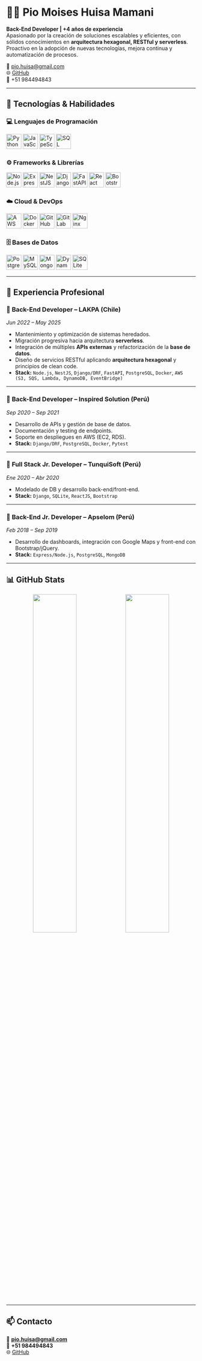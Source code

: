 # 👨‍💻 Pio Moises Huisa Mamani  

**Back-End Developer | +4 años de experiencia**  
Apasionado por la creación de soluciones escalables y eficientes, con sólidos conocimientos en **arquitectura hexagonal, RESTful y serverless**.  
Proactivo en la adopción de nuevas tecnologías, mejora continua y automatización de procesos.  

📧 [pio.huisa@gmail.com](mailto:pio.huisa@gmail.com)  
🌐 [GitHub](https://github.com/phdevs1)  
📱 +51 984494843  

---

## 🚀 Tecnologías & Habilidades  

### 💻 Lenguajes de Programación  
<p>
  <img src="https://cdn.jsdelivr.net/gh/devicons/devicon/icons/python/python-original.svg" width="40" height="40" alt="Python"/>
  <img src="https://cdn.jsdelivr.net/gh/devicons/devicon/icons/javascript/javascript-original.svg" width="40" height="40" alt="JavaScript"/>
  <img src="https://cdn.jsdelivr.net/gh/devicons/devicon/icons/typescript/typescript-original.svg" width="40" height="40" alt="TypeScript"/>
  <img src="https://cdn.jsdelivr.net/gh/devicons/devicon/icons/sqlite/sqlite-original.svg" width="40" height="40" alt="SQL"/>
</p>

### ⚙️ Frameworks & Librerías  
<p>
  <img src="https://cdn.jsdelivr.net/gh/devicons/devicon/icons/nodejs/nodejs-original.svg" width="40" height="40" alt="Node.js"/>
  <img src="https://cdn.jsdelivr.net/gh/devicons/devicon/icons/express/express-original.svg" width="40" height="40" alt="Express"/>
  <img src="https://cdn.jsdelivr.net/gh/devicons/devicon/icons/nestjs/nestjs-plain.svg" width="40" height="40" alt="NestJS"/>
  <img src="https://cdn.jsdelivr.net/gh/devicons/devicon/icons/django/django-plain.svg" width="40" height="40" alt="Django"/>
  <img src="https://cdn.jsdelivr.net/gh/devicons/devicon/icons/fastapi/fastapi-original.svg" width="40" height="40" alt="FastAPI"/>
  <img src="https://cdn.jsdelivr.net/gh/devicons/devicon/icons/react/react-original.svg" width="40" height="40" alt="React"/>
  <img src="https://cdn.jsdelivr.net/gh/devicons/devicon/icons/bootstrap/bootstrap-original.svg" width="40" height="40" alt="Bootstrap"/>
</p>

### ☁️ Cloud & DevOps  
<p>
  <img src="https://cdn.jsdelivr.net/gh/devicons/devicon/icons/amazonwebservices/amazonwebservices-original.svg" width="40" height="40" alt="AWS"/>
  <img src="https://cdn.jsdelivr.net/gh/devicons/devicon/icons/docker/docker-original.svg" width="40" height="40" alt="Docker"/>
  <img src="https://cdn.jsdelivr.net/gh/devicons/devicon/icons/github/github-original.svg" width="40" height="40" alt="GitHub"/>
  <img src="https://cdn.jsdelivr.net/gh/devicons/devicon/icons/gitlab/gitlab-original.svg" width="40" height="40" alt="GitLab"/>
  <img src="https://cdn.jsdelivr.net/gh/devicons/devicon/icons/nginx/nginx-original.svg" width="40" height="40" alt="Nginx"/>
</p>

### 🗄️ Bases de Datos  
<p>
  <img src="https://cdn.jsdelivr.net/gh/devicons/devicon/icons/postgresql/postgresql-original.svg" width="40" height="40" alt="PostgreSQL"/>
  <img src="https://cdn.jsdelivr.net/gh/devicons/devicon/icons/mysql/mysql-original.svg" width="40" height="40" alt="MySQL"/>
  <img src="https://cdn.jsdelivr.net/gh/devicons/devicon/icons/mongodb/mongodb-original.svg" width="40" height="40" alt="MongoDB"/>
  <img src="https://img.icons8.com/color/48/000000/amazon-dynamodb.png" width="40" height="40" alt="DynamoDB"/>
  <img src="https://cdn.jsdelivr.net/gh/devicons/devicon/icons/sqlite/sqlite-original.svg" width="40" height="40" alt="SQLite"/>
</p>

---

## 💼 Experiencia Profesional  

### 🔹 **Back-End Developer – LAKPA (Chile)**  
*Jun 2022 – May 2025*  
- Mantenimiento y optimización de sistemas heredados.  
- Migración progresiva hacia arquitectura **serverless**.  
- Integración de múltiples **APIs externas** y refactorización de la **base de datos**.  
- Diseño de servicios RESTful aplicando **arquitectura hexagonal** y principios de clean code.  
- **Stack:** `Node.js`, `NestJS`, `Django/DRF`, `FastAPI`, `PostgreSQL`, `Docker`, `AWS (S3, SQS, Lambda, DynamoDB, EventBridge)`  

---

### 🔹 **Back-End Developer – Inspired Solution (Perú)**  
*Sep 2020 – Sep 2021*  
- Desarrollo de APIs y gestión de base de datos.  
- Documentación y testing de endpoints.  
- Soporte en despliegues en AWS (EC2, RDS).  
- **Stack:** `Django/DRF`, `PostgreSQL`, `Docker`, `Pytest`  

---

### 🔹 **Full Stack Jr. Developer – TunquiSoft (Perú)**  
*Ene 2020 – Abr 2020*  
- Modelado de DB y desarrollo back-end/front-end.  
- **Stack:** `Django`, `SQLite`, `ReactJS`, `Bootstrap`  

---

### 🔹 **Back-End Jr. Developer – Apselom (Perú)**  
*Feb 2018 – Sep 2019*  
- Desarrollo de dashboards, integración con Google Maps y front-end con Bootstrap/jQuery.  
- **Stack:** `Express/Node.js`, `PostgreSQL`, `MongoDB`  

---

## 📊 GitHub Stats  

<p align="center">
  <img src="https://github-readme-stats.vercel.app/api?username=phdevs1&show_icons=true&theme=radical" width="48%"/>
  <img src="https://github-readme-streak-stats.herokuapp.com/?user=phdevs1&theme=radical" width="48%"/>
</p>

---

## 📫 Contacto  

📧 **pio.huisa@gmail.com**  
📱 **+51 984494843**  
🌐 [GitHub](https://github.com/phdevs1)  
